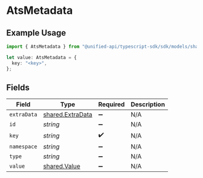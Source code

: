 # AtsMetadata

## Example Usage

```typescript
import { AtsMetadata } from "@unified-api/typescript-sdk/sdk/models/shared";

let value: AtsMetadata = {
  key: "<key>",
};
```

## Fields

| Field                                                       | Type                                                        | Required                                                    | Description                                                 |
| ----------------------------------------------------------- | ----------------------------------------------------------- | ----------------------------------------------------------- | ----------------------------------------------------------- |
| `extraData`                                                 | [shared.ExtraData](../../../sdk/models/shared/extradata.md) | :heavy_minus_sign:                                          | N/A                                                         |
| `id`                                                        | *string*                                                    | :heavy_minus_sign:                                          | N/A                                                         |
| `key`                                                       | *string*                                                    | :heavy_check_mark:                                          | N/A                                                         |
| `namespace`                                                 | *string*                                                    | :heavy_minus_sign:                                          | N/A                                                         |
| `type`                                                      | *string*                                                    | :heavy_minus_sign:                                          | N/A                                                         |
| `value`                                                     | [shared.Value](../../../sdk/models/shared/value.md)         | :heavy_minus_sign:                                          | N/A                                                         |